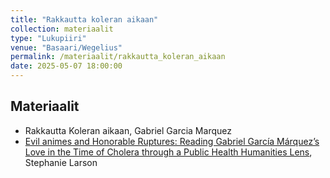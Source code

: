 ```yaml
---
title: "Rakkautta koleran aikaan"
collection: materiaalit
type: "Lukupiiri"
venue: "Basaari/Wegelius"
permalink: /materiaalit/rakkautta_koleran_aikaan
date: 2025-05-07 18:00:00
---
```


## Materiaalit
- Rakkautta Koleran aikaan, Gabriel Garcia Marquez
- [Evil animes and Honorable Ruptures: Reading Gabriel García
Márquez’s Love in the Time of Cholera through a Public Health
Humanities Lens](https://pmc.ncbi.nlm.nih.gov/articles/PMC8783774/), Stephanie Larson











